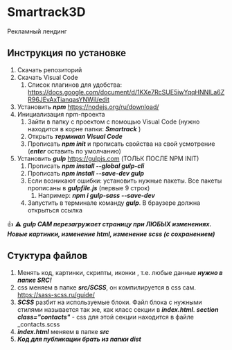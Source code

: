 # Smartrack3D
Рекламный лендинг 

## Инструкция по установке
1. Скачать репозиторий
2. Скачать Visual Code 
    1. Список плагинов для удобства: https://docs.google.com/document/d/1KXe7RcSUE5iwYqqHNNlLa6ZR96JEvAxTianqasYNWiI/edit
2. Установить ***npm*** https://nodejs.org/ru/download/
3. Инициализация npm-проекта
    1. Зайти в папку с проектом с помощью Visual Code (нужно находится в корне папки: ***Smartrack*** )
    2. Открыть ***терминал Visual Code***
    3. Прописать ***npm init*** и прописать свойства на свой усмотрение (***enter*** оставить по умолчанию)
4. Установить ***gulp*** https://gulpjs.com (ТОЛЬК ПОСЛЕ NPM INIT)
    1. Прописать ***npm install --global gulp-cli***
    2. Прописать ***npm install --save-dev gulp***
    3. Если возникают ошибки: установить нужные пакеты. Все пакеты прописаны в ***gulpfile.js*** (первые 9 строк)
        1. Например: ***npm i gulp-sass --save-dev***
    4. Запустить в терминале команду ***gulp***. В браузере должна открыться ссылка

:thumbsup: :warning: ***gulp САМ перезагружает страницу при ЛЮБЫХ изменениях. Новые картинки, изменение html, изменение scss (с сохранением)***

## Стуктура файлов

1. Менять код, картинки, скрипты, иконки , т.е. любые данные ***нужно в папке SRC!***
2. css меняем в папке ***src/SCSS***, он компилируется в css сам. https://sass-scss.ru/guide/
3. ***SCSS*** разбит на используемые блоки. Файл блока с нужными стилями называется так же, как класс секции в ***index.html***. ***section class="contacts"*** - css для этой секции находится в файле _contacts.scss
4. ***index.html*** меняем в папке ***src***
5. ***Код для публикации брать из папки dist***
